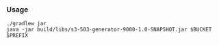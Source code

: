 ### Usage
```
./gradlew jar
java -jar build/libs/s3-503-generator-9000-1.0-SNAPSHOT.jar $BUCKET $PREFIX
```